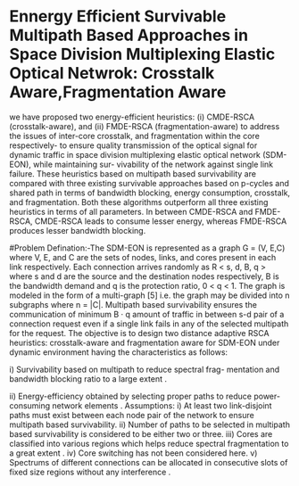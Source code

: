 # Ennergy Efficient Survivable Multipath Based Approaches in Space Division Multiplexing Elastic Optical Netwrok: Crosstalk Aware,Fragmentation Aware 
we have proposed two energy-efficient heuristics: (i) CMDE-RSCA
(crosstalk-aware), and (ii) FMDE-RSCA (fragmentation-aware) to address the issues of inter-core crosstalk,
and fragmentation within the core respectively- to ensure quality transmission of the optical signal for
dynamic traffic in space division multiplexing elastic optical network (SDM-EON), while maintaining sur-
vivability of the network against single link failure. These heuristics based on multipath based survivability
are compared with three existing survivable approaches based on p-cycles and shared path in terms of
bandwidth blocking, energy consumption, crosstalk, and fragmentation. Both these algorithms outperform
all three existing heuristics in terms of all parameters. In between CMDE-RSCA and FMDE-RSCA,
CMDE-RSCA leads to consume lesser energy, whereas FMDE-RSCA produces lesser bandwidth blocking.

#Problem Defination:-The SDM-EON is represented as a graph G = (V, E,C)
where V, E, and C are the sets of nodes, links, and cores
present in each link respectively. Each connection arrives
randomly as R < s, d, B, q > where s and d are the source
and the destination nodes respectively, B is the bandwidth
demand and q is the protection ratio, 0 < q < 1. The graph
is modeled in the form of a multi-graph [5] i.e. the graph may
be divided into n subgraphs where n = |C|. Multipath based
survivability ensures the communication of minimum B · q
amount of traffic in between s-d pair of a connection request
even if a single link fails in any of the selected multipath for
the request.
The objective is to design two distance adaptive
RSCA heuristics: crosstalk-aware and fragmentation aware
for SDM-EON under dynamic environment having the
characteristics as follows:

i) Survivability based on multipath to reduce spectral frag-
mentation and bandwidth blocking ratio to a large extent .

ii) Energy-efficiency obtained by selecting proper paths to
reduce power-consuming network elements .
Assumptions:
i) At least two link-disjoint paths must exist between
each node pair of the network to ensure multipath based
survivability.
ii) Number of paths to be selected in multipath based
survivability is considered to be either two or three.
iii) Cores are classified into various regions
which helps reduce spectral fragmentation to a great
extent .
iv) Core switching has not been considered here.
v) Spectrums of different connections can be allocated
in consecutive slots of fixed size regions without any
interference .
